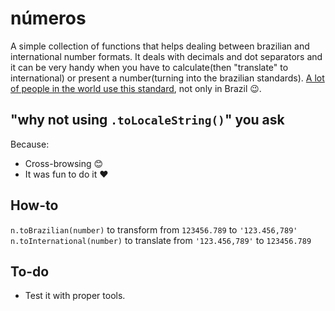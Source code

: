# números

A simple collection of functions that helps dealing between brazilian and international number formats. It deals with decimals and dot separators and it can be very handy when you have to calculate(then "translate" to international) or present a number(turning into the brazilian standards). [A lot of people in the world use this standard](https://en.wikipedia.org/wiki/Decimal_mark#Countries_using_Arabic_numerals_with_decimal_comma "List of countries"), not only in Brazil 😉.

## "why not using `.toLocaleString()`" you ask
Because:
- Cross-browsing 😊
- It was fun to do it ❤️️

## How-to
`n.toBrazilian(number)` to transform from `123456.789` to `'123.456,789'`
`n.toInternational(number)` to translate from `'123.456,789'` to `123456.789`

## To-do
- Test it with proper tools.
